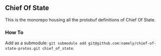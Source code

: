 ## Chief Of State

This is the monorepo housing all the protobuf definitions of Chief Of State.

### How To

Add as a submodule: `git submodule add git@github.com:namely/chief-of-state-protos.git chief_of_state`.
